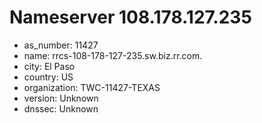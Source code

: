 # Nameserver 108.178.127.235

* as_number: 11427
* name: rrcs-108-178-127-235.sw.biz.rr.com.
* city: El Paso
* country: US
* organization: TWC-11427-TEXAS
* version: Unknown
* dnssec: Unknown
